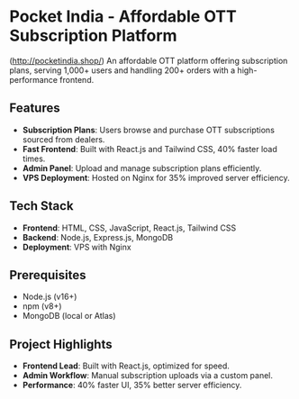 # Pocket India - Affordable OTT Subscription Platform
(http://pocketindia.shop/)
An affordable OTT platform offering subscription plans, serving 1,000+ users and handling 200+ orders with a high-performance frontend.

## Features

- **Subscription Plans**: Users browse and purchase OTT subscriptions sourced from dealers.
- **Fast Frontend**: Built with React.js and Tailwind CSS, 40% faster load times.
- **Admin Panel**: Upload and manage subscription plans efficiently.
- **VPS Deployment**: Hosted on Nginx for 35% improved server efficiency.

## Tech Stack

- **Frontend**: HTML, CSS, JavaScript, React.js, Tailwind CSS
- **Backend**: Node.js, Express.js, MongoDB
- **Deployment**: VPS with Nginx

## Prerequisites

- Node.js (v16+)
- npm (v8+)
- MongoDB (local or Atlas)

## Project Highlights

- **Frontend Lead**: Built with React.js, optimized for speed.
- **Admin Workflow**: Manual subscription uploads via a custom panel.
- **Performance**: 40% faster UI, 35% better server efficiency.
